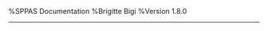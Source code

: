 %SPPAS Documentation
%Brigitte Bigi
%Version 1.8.0

--------------------------------------------------------------------------
